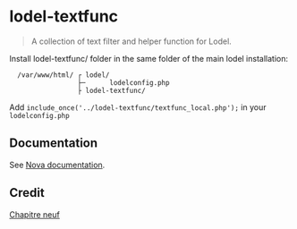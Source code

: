 # lodel-textfunc

> A collection of text filter and helper function for Lodel.

Install lodel-textfunc/ folder in the same folder of the main lodel installation:

```
  /var/www/html/ ┌ lodel/
                 ├─      lodelconfig.php
                 ├ lodel-textfunc/
```

Add `include_once('../lodel-textfunc/textfunc_local.php');` in your `lodelconfig.php`

## Documentation

See [Nova documentation](https://github.com/chapitreneuf/nova).

## Credit

[Chapitre neuf](https://chapitre9.org)
